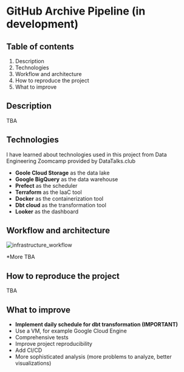 # GitHub Archive Pipeline (in development)

## Table of contents

1. Description
2. Technologies
3. Workflow and architecture
4. How to reproduce the project
5. What to improve

## Description
TBA

## Technologies

I have learned about technologies used in this project from Data Engineering Zoomcamp provided by DataTalks.club
* **Goole Cloud Storage** as the data lake
* **Google BigQuery** as the data warehouse
* **Prefect** as the scheduler
* **Terraform** as the IaaC tool
* **Docker** as the containerization tool
* **Dbt cloud** as the transformation tool
* **Looker** as the dashboard

## Workflow and architecture

![infrastructure_workflow](https://github.com/entroopie/gh-pipeline/assets/115804976/1f79657b-84af-4af2-b011-65976619fa3e)

*More TBA

## How to reproduce the project
TBA

## What to improve

* **Implement daily schedule for dbt transformation (IMPORTANT)**
* Use a VM, for example Google Cloud Engine
* Comprehensive tests
* Improve project reproducibility
* Add CI/CD
* More sophisticated analysis (more problems to analyze, better visualizations)
